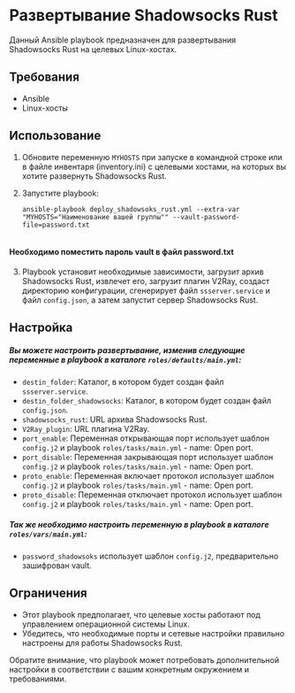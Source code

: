# Развертывание Shadowsocks Rust

Данный Ansible playbook предназначен для развертывания Shadowsocks Rust на целевых Linux-хостах.

## Требования
- Ansible
- Linux-хосты

## Использование
1. Обновите переменную `MYHOSTS` при запуске в командной строке или в файле инвентаря (inventory.ini) с целевыми хостами, на которых вы хотите развернуть Shadowsocks Rust.

2. Запустите playbook:
   ```
   ansible-playbook deploy_shadowsoks_rust.yml --extra-var "MYHOSTS="Наименование вашей группы"" --vault-password-file=password.txt
  
   ```
#### Hеобходимо поместить пароль vault в файл password.txt
3. Playbook установит необходимые зависимости, загрузит архив Shadowsocks Rust, извлечет его, загрузит плагин V2Ray, создаст директорию конфигурации, сгенерирует файл `ssserver.service` и файл `config.json`, а затем запустит сервер Shadowsocks Rust.

## Настройка
##### Вы можете настроить развертывание, изменив следующие переменные в playbook в каталоге `roles/defaults/main.yml`:

- `destin_folder`: Каталог, в котором будет создан файл `ssserver.service`.
- `destin_folder_shadowsocks`: Каталог, в котором будет создан файл `config.json`.
- `shadowsocks_rust`: URL архива Shadowsocks Rust.
- `V2Ray_plugin`: URL плагина V2Ray.
- `port_enable`: Переменная открывающая порт использует шаблон `config.j2` и playbook `roles/tasks/main.yml` - name: Open port.
- `port_disable`: Переменная закрывающая порт использует шаблон `config.j2` и playbook `roles/tasks/main.yml` - name: Open port.
- `proto_enable`: Переменная включает протокол использует шаблон `config.j2` и playbook `roles/tasks/main.yml` - name: Open port.
- `proto_disable`: Переменная отключает протокол использует шаблон `config.j2` и playbook `roles/tasks/main.yml` - name: Open port.
##### Так же необходимо настроить переменную в playbook в каталоге `roles/vars/main.yml`:
- `password_shadowsoks` использует шаблон `config.j2`, предварительно зашифрован vault.
## Ограничения
- Этот playbook предполагает, что целевые хосты работают под управлением операционной системы Linux.
- Убедитесь, что необходимые порты и сетевые настройки правильно настроены для работы Shadowsocks Rust.

Обратите внимание, что playbook может потребовать дополнительной настройки в соответствии с вашим конкретным окружением и требованиями.


